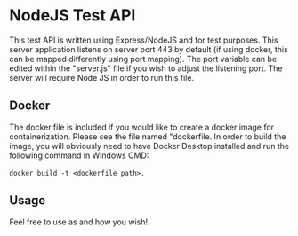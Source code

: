 # NodeJS Test API
This test API is written using Express/NodeJS and for test purposes. This server application listens on server port 443 by default (if using docker, this can be mapped differently using port mapping). The port variable can be edited within the "server.js" file if you wish to adjust the listening port. The server will require Node JS in order to run this file.

## Docker
The docker file is included if you would like to create a docker image for containerization. Please see the file named "dockerfile. In order to build the image, you will
obviously need to have Docker Desktop installed and run the following command in Windows CMD: <br><br>
`docker build -t <dockerfile path>.`

## Usage
Feel free to use as and how you wish!

